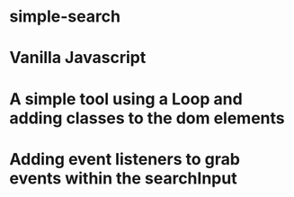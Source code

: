 # simple-search

# Vanilla Javascript 

# A simple tool using a Loop and adding classes to the dom elements
# Adding event listeners to grab events within the searchInput
